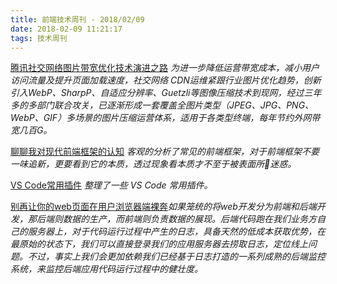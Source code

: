 ```yaml
---
title: 前端技术周刊 - 2018/02/09
date: 2018-02-09 11:21:17
tags: 技术周刊
---
```


[腾讯社交网络图片带宽优化技术演进之路](https://mp.weixin.qq.com/s?__biz=MTEwNTM0ODI0MQ==&mid=2653435164&idx=1&sn=70f563a0717b6377d19644264111e6f1)
*为进一步降低运营带宽成本，减小用户访问流量及提升页面加载速度，社交网络 CDN运维紧跟行业图片优化趋势，创新引入WebP、SharpP、自适应分辨率、Guetzli等图像压缩技术到现网，经过三年多的多部门联合攻关，已逐渐形成一套覆盖全图片类型（JPEG、JPG、PNG、WebP、GIF）多场景的图片压缩运营体系，适用于各类型终端，每年节约外网带宽几百G。*

[聊聊我对现代前端框架的认知](https://github.com/berwin/Blog/issues/20)
*客观的分析了常见的前端框架，对于前端框架不要一味追新，更要看到它的本质，透过现象看本质才不至于被表面所迷惑。*

[VS Code常用插件](http://blog.poetries.top/2018/02/02/vsc-config/)
*整理了一些 VS Code 常用插件。*

[别再让你的web页面在用户浏览器端裸奔](http://www.aliued.com/?p=4162)*如果笼统的将web开发分为前端和后端开发，那后端则数据的生产，而前端则负责数据的展现。后端代码跑在我们业务方自己的服务器上，对于代码运行过程中产生的日志，具备天然的低成本获取优势，在最原始的状态下，我们可以直接登录我们的应用服务器去捞取日志，定位线上问题。不过，事实上我们会更加依赖我们已经基于日志打造的一系列成熟的后端监控系统，来监控后端应用代码运行过程中的健壮度。*
